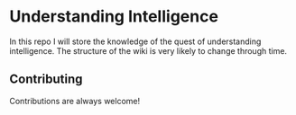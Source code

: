 # Understanding Intelligence

In this repo I will store the knowledge of the quest of understanding intelligence. The structure
of the wiki is very likely to change through time.

## Contributing

Contributions are always welcome!
